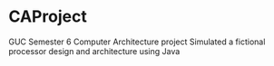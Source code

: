 # CAProject
GUC Semester 6 Computer Architecture project
Simulated a fictional processor design and architecture using Java
